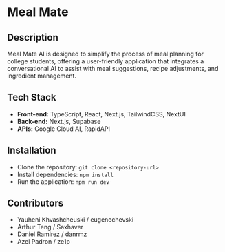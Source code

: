 # Meal Mate

## Description

Meal Mate AI is designed to simplify the process of meal planning for college students, offering a user-friendly application that integrates a conversational AI to assist with meal suggestions, recipe adjustments, and ingredient management.

## Tech Stack

- **Front-end:** TypeScript, React, Next.js, TailwindCSS, NextUI
- **Back-end:** Next.js, Supabase
- **APIs:** Google Cloud AI, RapidAPI

## Installation

- Clone the repository: `git clone <repository-url>`
- Install dependencies: `npm install`
- Run the application: `npm run dev`

## Contributors

- Yauheni Khvashcheuski / eugenechevski
- Arthur Teng / Saxhaver
- Daniel Ramirez / danrmz
- Azel Padron / ze1p